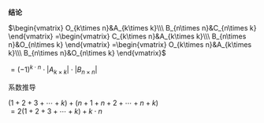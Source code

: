 **结论**  
  
 $\begin{vmatrix}  
O_{k\times n}&A_{k\times k}\\\  
B_{n\times n}&C_{n\times k}  
\end{vmatrix}  
=\begin{vmatrix}  
C_{k\times n}&A_{k\times k}\\\  
B_{n\times n}&O_{n\times k}  
\end{vmatrix}  
=\begin{vmatrix}  
O_{k\times n}&A_{k\times k}\\\  
B_{n\times n}&O_{n\times k}  
\end{vmatrix}$  
  
 $=(-1)^{k\cdot n}\cdot  
|A_{k\times k}|\cdot|B_{n\times n}|$  
  
系数推导  
  
 $(1+2+3+\cdots+k)+(n+1+n+2+\cdots+n+k)$  
 $=2(1+2+3+\cdots+k)+k\cdot n$  
